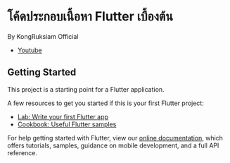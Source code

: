 # โค้ดประกอบเนื้อหา Flutter เบื้องต้น

By KongRuksiam Official
- [Youtube](https://www.youtube.com/channel/UCQ1r_4x-P-fETLIU4pqf98w)
## Getting Started

This project is a starting point for a Flutter application.

A few resources to get you started if this is your first Flutter project:

- [Lab: Write your first Flutter app](https://flutter.dev/docs/get-started/codelab)
- [Cookbook: Useful Flutter samples](https://flutter.dev/docs/cookbook)

For help getting started with Flutter, view our
[online documentation](https://flutter.dev/docs), which offers tutorials,
samples, guidance on mobile development, and a full API reference.
